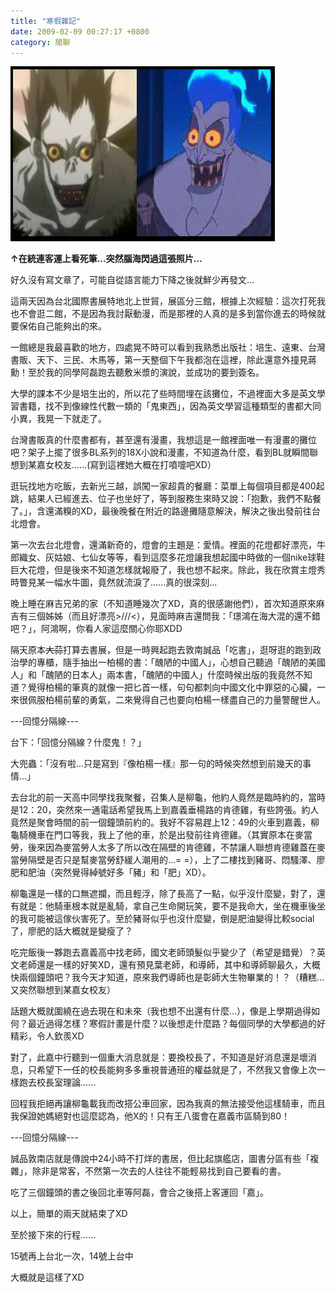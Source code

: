 ```yaml
---
title: "寒假雜記"
date: 2009-02-09 00:27:17 +0800
category: 閒聊
---
```


![](/images/slum-area/102_5.jpg)
<p><b>&uarr;在統連客運上看死筆...突然腦海閃過這張照片...</b></p><p>好久沒有寫文章了，可能自從語言能力下降之後就鮮少再發文...</p><p>這兩天因為台北國際書展特地北上世貿，展區分三館，根據上次經驗：這次打死我也不會逛二館，不是因為我討厭動漫，而是那裡的人真的是多到當你進去的時候就要保佑自己能夠出的來。</p><p>一館總是我最喜歡的地方，四處晃不時可以看到我熟悉出版社：培生、遠東、台灣書販、天下、三民、木馬等，第一天整個下午我都泡在這裡，除此還意外撞見蔣勳！至於我的同學阿磊跑去聽敷米漿的演說，並成功的要到簽名。</p><p>大學的課本不少是培生出的，所以花了些時間埋在該攤位，不過裡面大多是英文學習書籍，找不到像線性代數一類的「鬼東西」，因為英文學習這種類型的書都大同小異，我晃一下就走了。</p><p>台灣書販真的什麼書都有，甚至還有漫畫，我想這是一館裡面唯一有漫畫的攤位吧？架子上擺了很多BL系列的18X小說和漫畫，不知道為什麼，看到BL就瞬間聯想到某嘉女校友......(寫到這裡她大概在打噴嚏吧XD）</p><p>逛玩找地方吃飯，去新光三越，誤闖一家超貴的餐廳：菜單上每個項目都是400起跳，結果人已經進去、位子也坐好了，等到服務生來時又說：「抱歉，我們不點餐了。」，含還滿糗的XD，最後晚餐在附近的路邊攤隨意解決，解決之後出發前往台北燈會。</p><p>第一次去台北燈會，還滿新奇的，燈會的主題是：愛情。裡面的花燈都好漂亮，牛郎織女、灰姑娘、七仙女等等，看到這麼多花燈讓我想起國中時做的一個nike球鞋巨大花燈，但是後來不知道怎樣就報廢了，我也想不起來。除此，我在欣賞主燈秀時瞥見某一幅水牛圖，竟然就流淚了......真的很深刻...</p><p>晚上睡在麻吉兄弟的家（不知道睡幾次了XD，真的很感謝他們），首次知道原來麻吉有三個姊姊（而且好漂亮&gt;///&lt;），見面時麻吉還問我：「璟鴻在海大混的還不錯吧？」，阿鴻啊，你看人家這麼關心你耶XDD</p><p>隔天原本<span style="text-decoration: line-through;">大蒜</span>打算去書展，但是一時興起跑去敦南誠品「吃書」，逛呀逛的跑到政治學的專櫃，隨手抽出一柏楊的書：「醜陋的中國人」，心想自己聽過「醜陋的美國人」和「醜陋的日本人」兩本書，「醜陋的中國人」什麼時候出版的我竟然不知道？覺得柏楊的筆真的就像一把匕首一樣，句句都刺向中國文化中罪惡的心臟，一來很佩服柏楊前輩的勇氣，二來覺得自己也要向柏楊一樣盡自己的力量警醒世人。</p><p>---回憶分隔線---</p><p>台下：「回憶分隔線？什麼鬼！？」</p><p>大兜蟲：「沒有啦...只是寫到『像柏楊一樣』那一句的時候突然想到前幾天的事情...」</p><p>去台北的前一天高中同學找我聚餐，召集人是柳龜，他約人竟然是臨時約的，當時是12：20，突然來一通電話希望我馬上到嘉義垂楊路的肯德雞，有些誇張。約人竟然是聚會時間的前一個鐘頭前約的。我好不容易趕上12：49的火車到嘉義，柳龜騎機車在門口等我，我上了他的車，於是出發前往肯德雞。（其實原本在麥當勞，後來因為麥當勞人太多了所以改在隔壁的肯德雞，不禁讓人聯想肯德雞蓋在麥當勞隔壁是否只是幫麥當勞舒緩人潮用的...= =），上了二樓找到豬哥、悶騷澤、廖肥和肥油（突然覺得綽號好多「豬」和「肥」XD）。</p><p>柳龜還是一樣的口無遮攔，而且輕浮，除了長高了一點，似乎沒什麼變，對了，還有就是：他騎車根本就是亂騎，拿自己生命開玩笑，要不是我命大，坐在機車後坐的我可能被這傢伙害死了。至於豬哥似乎也沒什麼變，倒是肥油變得比較social了，廖肥的話大概就是變瘦了？</p><p>吃完飯後一夥跑去嘉義高中找老師，國文老師頭髮似乎變少了（希望是錯覺）？英文老師還是一樣的好笑XD，還有預見葉老師，和導師，其中和導師聊最久，大概快兩個鐘頭吧？我今天才知道，原來我們導師也是彰師大生物畢業的！？（糟糕...又突然聯想到某嘉女校友）</p><p>話題大概就圍繞在過去現在和未來（我也想不出還有什麼...），像是上學期過得如何？最近過得怎樣？寒假計畫是什麼？以後想走什麼路？每個同學的大學都過的好精彩，令人欽羨XD</p><p>對了，此嘉中行聽到一個重大消息就是：要換校長了，不知道是好消息還是壞消息，只希望下一任的校長能夠多多重視普通班的權益就是了，不然我又會像上次一樣跑去校長室理論......</p><p>回程我拒絕再讓柳龜載我而改搭公車回家，因為我真的無法接受他這樣騎車，而且我保證她媽絕對也這麼認為，他X的！只有王八蛋會在嘉義市區騎到80！</p><p>---回憶分隔線---</p><p>誠品敦南店就是傳說中24小時不打烊的書居，但比起旗艦店，圖書分區有些「複雜」，除非是常客，不然第一次去的人往往不能輕易找到自己要看的書。</p><p>吃了三個鐘頭的書之後回北車等阿磊，會合之後搭上客運回「嘉」。</p><p>以上，簡單的兩天就結束了XD</p><p>至於接下來的行程......</p><p>15號再上台北一次，14號上台中</p><p>大概就是這樣了XD</p>
